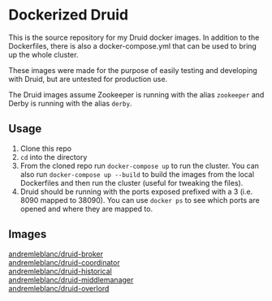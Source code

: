 # Dockerized Druid

This is the source repository for my Druid docker images. In addition to the Dockerfiles, there is also a docker-compose.yml that can be used to bring up the whole cluster.

These images were made for the purpose of easily testing and developing with Druid, but are untested for production use.

The Druid images assume Zookeeper is running with the alias `zookeeper` and Derby is running with the alias `derby`.

## Usage
1. Clone this repo
2. `cd` into the directory
3. From the cloned repo run `docker-compose up` to run the cluster. You can also run `docker-compose up --build` to build the images from the local Dockerfiles and then run the cluster (useful for tweaking the files).
4. Druid should be running with the ports exposed prefixed with a 3 (i.e. 8090 mapped to 38090). You can use `docker ps` to see which ports are opened and where they are mapped to.


## Images

[andremleblanc/druid-broker](https://hub.docker.com/r/andremleblanc/druid-broker/)  
[andremleblanc/druid-coordinator](https://hub.docker.com/r/andremleblanc/druid-coordinator/)  
[andremleblanc/druid-historical](https://hub.docker.com/r/andremleblanc/druid-historical/)  
[andremleblanc/druid-middlemanager](https://hub.docker.com/r/andremleblanc/druid-middlemanager/)  
[andremleblanc/druid-overlord](https://hub.docker.com/r/andremleblanc/druid-overlord/)
